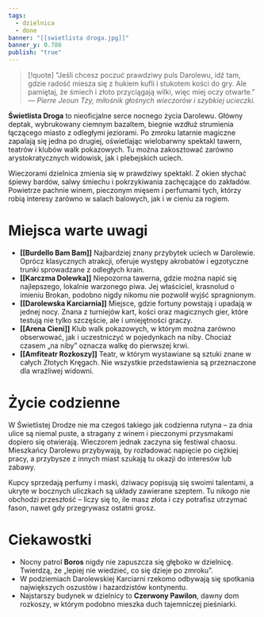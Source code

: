```yaml
---
tags:
  - dzielnica
  - done
banner: "[[swietlista droga.jpg]]"
banner_y: 0.786
publish: "true"
---
```

>[!quote] "Jeśli chcesz poczuć prawdziwy puls Darolewu, idź tam, gdzie radość miesza się z hukiem kufli i stukotem kości do gry. Ale pamiętaj, że śmiech i złoto przyciągają wilki, więc miej oczy otwarte."
_— Pierre Jeoun Tzy, miłośnik głośnych wieczorów i szybkiej ucieczki._

**Świetlista Droga** to nieoficjalne serce nocnego życia Darolewu. Główny deptak, wybrukowany ciemnym bazaltem, biegnie wzdłuż strumienia łączącego miasto z odległymi jeziorami. Po zmroku latarnie magiczne zapalają się jedna po drugiej, oświetlając wielobarwny spektakl tawern, teatrów i klubów walk pokazowych. Tu można zakosztować zarówno arystokratycznych widowisk, jak i plebejskich uciech.

Wieczorami dzielnica zmienia się w prawdziwy spektakl. Z okien słychać śpiewy bardów, salwy śmiechu i pokrzykiwania zachęcające do zakładów. Powietrze pachnie winem, pieczonym mięsem i perfumami tych, którzy robią interesy zarówno w salach balowych, jak i w cieniu za rogiem.
# Miejsca warte uwagi

- **[[Burdello Bam Bam]]**
	Najbardziej znany przybytek uciech w Darolewie. Oprócz klasycznych atrakcji, oferuje występy akrobatów i egzotyczne trunki sprowadzane z odległych krain.
- **[[Karczma Dolewka]]** 
	Niepozorna tawerna, gdzie można napić się najlepszego, lokalnie warzonego piwa. Jej właściciel, krasnolud o imieniu Brokan, podobno nigdy nikomu nie pozwolił wyjść spragnionym.
- **[[Darolewska Karciarnia]]** 
	Miejsce, gdzie fortuny powstają i upadają w jednej nocy. Znana z turniejów kart, kości oraz magicznych gier, które testują nie tylko szczęście, ale i umiejętności graczy.
- **[[Arena Cieni]]** 
	Klub walk pokazowych, w którym można zarówno obserwować, jak i uczestniczyć w pojedynkach na niby. Chociaż czasem „na niby” oznacza walkę do pierwszej krwi.
- **[[Amfiteatr Rozkoszy]]**
	Teatr, w którym wystawiane są sztuki znane w całych Złotych Kręgach. Nie wszystkie przedstawienia są przeznaczone dla wrażliwej widowni.
# Życie codzienne

W Świetlistej Drodze nie ma czegoś takiego jak codzienna rutyna – za dnia ulice są niemal puste, a stragany z winem i pieczonymi przysmakami dopiero się otwierają. Wieczorem jednak zaczyna się festiwal chaosu. Mieszkańcy Darolewu przybywają, by rozładować napięcie po ciężkiej pracy, a przybysze z innych miast szukają tu okazji do interesów lub zabawy.

Kupcy sprzedają perfumy i maski, dziwacy popisują się swoimi talentami, a ukryte w bocznych uliczkach są układy zawierane szeptem. Tu nikogo nie obchodzi przeszłość – liczy się to, ile masz złota i czy potrafisz utrzymać fason, nawet gdy przegrywasz ostatni grosz.
# Ciekawostki
- Nocny patrol **Boros** nigdy nie zapuszcza się głęboko w dzielnicę. Twierdzą, że „lepiej nie wiedzieć, co się dzieje po zmroku”.
- W podziemiach Darolewskiej Karciarni rzekomo odbywają się spotkania największych oszustów i hazardzistów kontynentu.
- Najstarszy budynek w dzielnicy to **Czerwony Pawilon**, dawny dom rozkoszy, w którym podobno mieszka duch tajemniczej pieśniarki.